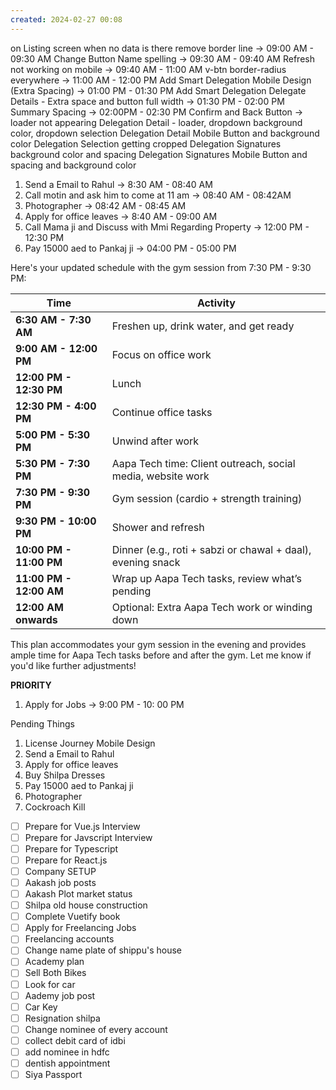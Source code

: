 ```yaml
---
created: 2024-02-27 00:08
---
```


on Listing screen when no data is there remove border line -> 09:00 AM - 09:30 AM
Change Button Name spelling -> 09:30 AM - 09:40 AM
Refresh not working on mobile -> 09:40 AM - 11:00 AM
v-btn border-radius everywhere -> 11:00 AM - 12:00 PM
Add Smart Delegation Mobile Design (Extra Spacing) -> 01:00 PM - 01:30 PM
Add Smart Delegation Delegate Details - Extra space and button full width -> 01:30 PM - 02:00 PM
Summary Spacing -> 02:00PM - 02:30 PM
Confirm and Back Button -> 
loader not appearing
Delegation Detail - loader, dropdown background color, dropdown selection
Delegation Detail Mobile Button and background color
Delegation Selection getting cropped
Delegation Signatures background color and spacing
Delegation Signatures Mobile Button and spacing and background color

1. Send a Email to Rahul -> 8:30 AM - 08:40 AM
2. Call motin and ask him to come at 11 am -> 08:40 AM - 08:42AM
3. Photographer -> 08:42 AM - 08:45 AM
4. Apply for office leaves -> 8:40 AM - 09:00 AM
5. Call Mama ji and Discuss with Mmi Regarding Property -> 12:00 PM - 12:30 PM
6. Pay 15000 aed to Pankaj ji -> 04:00 PM - 05:00 PM

Here's your updated schedule with the gym session from 7:30 PM - 9:30 PM:

| **Time**                | **Activity**                                                |
| ----------------------- | ----------------------------------------------------------- |
| **6:30 AM - 7:30 AM**   | Freshen up, drink water, and get ready                      |
| **9:00 AM - 12:00 PM**  | Focus on office work                                        |
| **12:00 PM - 12:30 PM** | Lunch                                                       |
| **12:30 PM - 4:00 PM**  | Continue office tasks                                       |
| **5:00 PM - 5:30 PM**   | Unwind after work                                           |
| **5:30 PM - 7:30 PM**   | Aapa Tech time: Client outreach, social media, website work |
| **7:30 PM - 9:30 PM**   | Gym session (cardio + strength training)                    |
| **9:30 PM - 10:00 PM**  | Shower and refresh                                          |
| **10:00 PM - 11:00 PM** | Dinner (e.g., roti + sabzi or chawal + daal), evening snack |
| **11:00 PM - 12:00 AM** | Wrap up Aapa Tech tasks, review what’s pending              |
| **12:00 AM onwards**    | Optional: Extra Aapa Tech work or winding down              |

This plan accommodates your gym session in the evening and provides ample time for Aapa Tech tasks before and after the gym. Let me know if you'd like further adjustments!


**PRIORITY**

1. Apply for Jobs -> 9:00 PM - 10: 00 PM

Pending Things

1. License Journey Mobile Design
2. Send a Email to Rahul
3. Apply for office leaves
4. Buy Shilpa Dresses
5. Pay 15000 aed to Pankaj ji
6. Photographer
7. Cockroach Kill

- [ ] Prepare for Vue.js Interview
- [ ] Prepare for Javscript Interview
- [ ] Prepare for Typescript
- [ ] Prepare for React.js
- [ ] Company SETUP
- [ ] Aakash job posts
- [ ] Aakash Plot market status
- [ ] Shilpa old house construction
- [ ] Complete Vuetify book
- [ ] Apply for Freelancing Jobs
- [ ] Freelancing accounts
- [ ] Change name plate of shippu's house
- [ ] Academy plan
- [ ] Sell Both Bikes
- [ ] Look for car
- [ ] Aademy job post
- [ ] Car Key
- [ ] Resignation shilpa
- [ ] Change nominee of every account
- [ ] collect debit card of idbi
- [ ] add nominee in hdfc
- [ ] dentish appointment
- [ ] Siya Passport